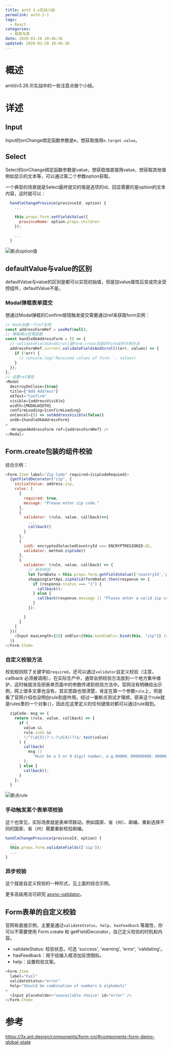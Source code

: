 ```yaml
---
title: antd 3.x实战小结
permalink: antd-3-1
tags:
  - React
categories:
  - 框架与库
date: 2020-03-28 10:46:36
updated: 2020-03-28 10:46:36
---
```


# 概述
antd(v3.26.3)实战中的一些注意点做个小结。
<!-- more -->

# 详述
## Input
Input的onChange绑定函数参数是e，想获取值用`e.target.value`。
## Select
Select的onChange绑定函数参数是value，想获取值直接用value，想获取其他值例如显示的文本等，可以通过第二个参数option获取。

一个典型的场景就是Select最终提交的值是选项的id，回显需要的是option的文本内容，这时就可以：
```js
  handleChangeProvince(provinceId, option) {
    ...

    this.props.form.setFieldsValue({
      provinceName: option.props.children
    });

    ...
  }
```
![断点option值](1.jpg)
## defaultValue与value的区别

defaultValue与value的区别是都可以实现初始值，但是加value属性后变成完全受控组件，defaultValue不是。

### Modal弹框表单提交

想通过Modal弹框的Confirm按钮触发提交需要通过ref来获取form实例：
```js
// Hook创建一个ref实例
const addressFormRef = useRef(null);
// 弹框确认处理函数
const handleOkAddressForm = () => {
  // validateFieldsAndScroll是Form.creat包装的form组件示例方法
  addressFormRef.current.validateFieldsAndScroll((err, values) => {
    if (!err) {
      // console.log('Received values of form: ', values)
    }
  });
};
// 设置ref属性
<Modal
  destroyOnClose={true}
  title={"Add Address"}
  okText="Confirm"
  visible={addressVisible}
  width={MODALWIDTH}
  confirmLoading={confirmLoading}
  onCancel={() => setAddressVisible(false)}
  onOk={handleOkAddressForm}
>
  <WrappedAddressForm ref={addressFormRef} />
</Modal>
```

## Form.create包装的组件校验
综合示例：
```js
<Form.Item label="Zip Code" required={zipCodeRequied}>
  {getFieldDecorator("zip", {
    initialValue: address.zip,
    rules: [
      {
        required: true,
        message: "Please enter zip code."
      },
      {
        validator: (rule, value, callback)=>{
          ...
          callback()
        }
      },
      {
        isUS: encryptedSelectedCountryId === ENCRYPTREGIONID.US,
        validator: method.zipCode()
      },
      {             
        validator: (rule, value, callback) => {
          // 异步校验
          let formData = this.props.form.getFieldsValue(['countryId','provinceId','zip'])
          shoppingCartApi.zipValid(formData).then(response => {
            if (response.status === "1") {
              callback();
            } else {
              callback(response.message || "Please enter a valid zip code.");
            }
          });

        }
      }
    ]
  })(
    <Input maxLength={20} onBlur={this.handleBlur.bind(this, "zip")} />
  )}
</Form.Item>
```
### 自定义校验方法
校验规则除了关键字如`required`，还可以通过`validator`自定义校验（注意，callback 必须被调用）。在实际生产中，通常会把校验方法放到一个地方集中维护，这时候就涉及把表单页面中的参数传递到校验方法中。官网没有明确给出示例，网上很多文章也没有，其实思路也很清楚，肯定在第一个参数`rule`上，但是看了官网介绍也没明白rule到底咋用。经过一番断点测试才理顺，原来这个rule就是rules里的一个对象`{}`，因此在这里定义的任何键值对都可以通过rule取到。
```js
  zipCode: msg => {
    return (rule, value, callback) => {
      if (
        value &&
        rule.isUS &&
        !/^(\d{5}(?:\-?\d{4})?)$/.test(value)
      ) {
        callback(
          msg ||
            'Must be a 5 or 9 digit number, e.g.00000、000000000、00000-0000.'
        );
      } else {
        callback();
      }
    };
  }
```
![断点rule](2.jpg)

### 手动触发某个表单项校验
这个也常见，实际场景就是表单项联动，例如国家、省（州）、邮编，重新选择不同的国家、省（州）需要重新校验邮编。
```js
handleChangeProvince(provinceId, option) {
  ...
  this.props.form.validateFields(['zip']);
  ...
}
```
### 异步校验
这个就是自定义校验的一种形式，见上面的综合示例。

更多高级用法可研究 [async-validator](https://github.com/yiminghe/async-validator)。

## Form表单的自定义校验
官网有直接示例，主要是通过`validateStatus`、`help`、`hasFeedback` 等属性，你可以不需要使用 Form.create 和 getFieldDecorator，自己定义校验的时机和内容。

- validateStatus: 校验状态，可选 'success', 'warning', 'error', 'validating'。
- hasFeedback：用于给输入框添加反馈图标。
- help：设置校验文案。
   
```js
<Form.Item
  label="Fail"
  validateStatus="error"
  help="Should be combination of numbers & alphabets"
>
  <Input placeholder="unavailable choice" id="error" />
</Form.Item>
```
# 参考
https://3x.ant.design/components/form-cn/#components-form-demo-global-state